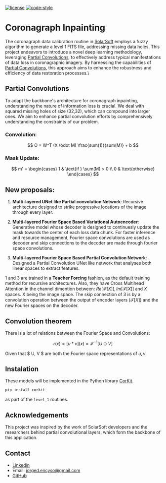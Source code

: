 [![license](https://img.shields.io/badge/License-MIT-yellow.svg)](https://opensource.org/licenses/MIT)
[![code-style](https://img.shields.io/badge/code%20style-black-000000.svg)](https://github.com/psf/black)

# Coronagraph Inpainting
The coronagraph data calibration routine in [SolarSoft](https://www.lmsal.com/solarsoft/) employs a fuzzy algorithm to generate a level 1 FITS file, addressing missing data holes. This project endeavors to introduce a novel deep learning methodology, leveraging [Partial Convolutions](https://arxiv.org/abs/1804.07723), to effectively address typical manifestations of data loss in coronagraphic imagery. By harnessing the capabilities of [Partial Convolutions](https://arxiv.org/abs/1804.07723), this approach aims to enhance the robustness and efficiency of data restoration processes.\

## Partial Convolutions
To adapt the backbone's architecture for coronagraph inpainting, understanding the nature of information loss is crucial. We deal with squared missing holes of size (32,32), which can compound into larger ones. We aim to enhance partial convolution efforts by comprehensively understanding the constraints of our problem.

### Convolution:

$$
O = W^T (X \odot M) \frac{sum(1)}{sum(M)} + b
$$

### Mask Update:

$$
m' = \begin{cases} 
1 & \text{if } \sum(M) > 0 \\
0 & \text{otherwise}
\end{cases}
$$

## New proposals:

1. **Multi-layered UNet like Partial convolution Network**: Recursive architecture designed to strike progressive locations of the image through every layer. 

2. **Multi-layered Fourier Space Based Variational Autoencoder**: Generative model whose decoder is designed to continuesly update the mask towards the center of each loss data chunk. For faster inference and resource management, Fourier space convolutions are used as decoder and skip connections to the decoder are made through fourier space convolutions.

3. **Multi-layered Fourier Space Based Partial Convolution Network**: Designed a Partial Convolution UNet like network that analyses both linear spaces to extract features. 

1 and 3 are trained in a **Teacher Forcing** fashion, as the default training method for recursive architectures. Also, they have Cross Multihead Attention in the channel dimention between: $Re[\mathcal{F}[X]], Im[\mathcal{F}[X]]$ and $X$ spaces. X being the image space. The skip connection of 3 is by a convolution operation between the output of encoder layers ($\mathcal{F}[X]$) and the new Fourier spaces on the decoder.

## Convolution theorem
There is a lot of relations between the Fourier Space and Convolutions:

$$r(x) = [u * v](x) = \mathcal{F}^{-1}[U \odot V]$$

Given that $ U, V $ are both the Fourier space representations of $u, v$.

## Instalation

These models will be implemented in the Python library [CorKit](https://github.com/Jorgedavyd/corkit).
```bash
pip install corkit
```
as part of the `level_1` routines.

## Acknowledgements

This project was inspired by the work of SolarSoft developers and the researchers behind partial convolutional layers, which form the backbone of this application.

## Contact  

- [Linkedin](https://www.linkedin.com/in/jorge-david-enciso-mart%C3%ADnez-149977265/)
- Email: jorged.encyso@gmail.com
- [GitHub](https://github.com/Jorgedavyd)